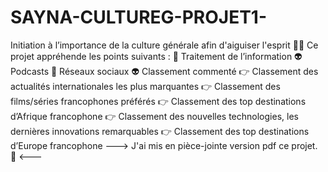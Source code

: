 # SAYNA-CULTUREG-PROJET1-
Initiation à l’importance de la culture générale afin d'aiguiser l'esprit 
💁‍♀️ Ce projet appréhende les points suivants : 
   👾 Traitement de l’information 
   👽 Podcasts 
   👾 Réseaux sociaux 
   👽 Classement commenté 
        👉 Classement des actualités internationales les plus marquantes 
        👉 Classement des films/séries francophones préférés 
        👉 Classement des top destinations d’Afrique francophone 
        👉 Classement des nouvelles technologies, les dernières innovations remarquables 
        👉 Classement des top destinations d’Europe francophone 
---> J'ai mis en pièce-jointe version pdf ce projet. 📌 <---
